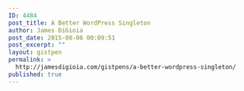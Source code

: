 ```yaml
---
ID: 4484
post_title: A Better WordPress Singleton
author: James DiGioia
post_date: 2015-08-06 00:09:51
post_excerpt: ""
layout: gistpen
permalink: >
  http://jamesdigioia.com/gistpens/a-better-wordpress-singleton/
published: true
---
```

